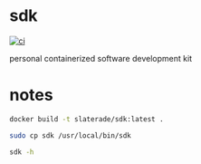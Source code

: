 # sdk

[![ci](https://github.com/slaterade/sdk/actions/workflows/docker-image.yml/badge.svg)](https://github.com/slaterade/sdk/actions/workflows/docker-image.yml)

personal containerized software development kit

# notes

```bash
docker build -t slaterade/sdk:latest .
```

```bash
sudo cp sdk /usr/local/bin/sdk
```

```bash
sdk -h
```


